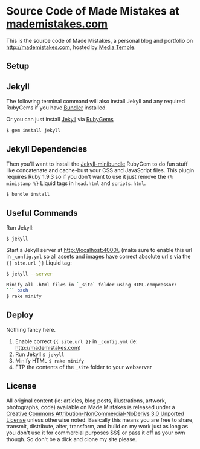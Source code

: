 Source Code of Made Mistakes at [mademistakes.com](http://mademistakes.com)
===========================================================================

This is the source code of Made Mistakes, a personal blog and portfolio on http://mademistakes.com, hosted by 
[Media Temple](http://mediatemple.net/#a_aid=51686252ceb4c).

Setup
-----

## Jekyll

The following terminal command will also install Jekyll and any required RubyGems if you have [Bundler](http://gembundler.com/) installed.

Or you can just install [Jekyll](http://jekyllrb.com/) via [RubyGems](http://rubygems.org/)

``` bash
$ gem install jekyll
```
## Jekyll Dependencies

Then you'll want to install the [Jekyll-minibundle](https://github.com/tkareine/jekyll-minibundle) RubyGem to do fun stuff like concatenate and cache-bust your CSS and JavaScript files. This plugin requires Ruby 1.9.3 so if you don't want to use it just remove the `{% ministamp %}` Liquid tags in `head.html` and `scripts.html`.


``` bash
$ bundle install
```

## Useful Commands

Run Jekyll:
``` bash
$ jekyll
```

Start a Jekyll server at <http://localhost:4000/>, (make sure to enable this url in `_config.yml` so all assets and images have correct absolute url's via the `{{ site.url }}` Liquid tag:
``` bash
$ jekyll --server

Minify all .html files in `_site` folder using HTML-compressor:
``` bash
$ rake minify
```

## Deploy

Nothing fancy here.

1. Enable correct `{{ site.url }}` in `_config.yml` (ie: http://mademistakes.com)
2. Run Jekyll `$ jekyll`
3. Minify HTML `$ rake minify`
4. FTP the contents of the `_site` folder to your webserver

License
-------

All original content (ie: articles, blog posts, illustrations, artwork, photographs, code) available on Made Mistakes is released under a [Creative Commons Attribution-NonCommercial-NoDerivs 3.0 Unported License](http://creativecommons.org/licenses/by-nc-nd/3.0/deed.en_US) unless otherwise noted. Basically this means you are free to share, transmit, distribute, alter, transform, and build on my work just as long as you don't use it for commercial purposes $$$ or pass it off as your own though. So don't be a dick and clone my site please.